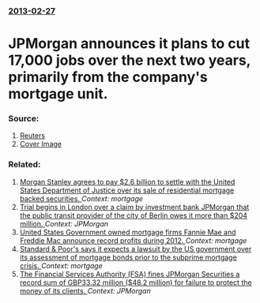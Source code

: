 ### [2013-02-27](/news/2013/02/27/index.md)

# JPMorgan announces it plans to cut 17,000 jobs over the next two years, primarily from the company's mortgage unit. 




### Source:

1. [Reuters](http://www.reuters.com/article/2013/02/27/us-jpmorgan-jobs-idUSBRE91P0GX20130227)
1. [Cover Image](http://s1.reutersmedia.net/resources/r/?m=02&d=20130227&t=2&i=707919607&w=&fh=545px&fw=&ll=&pl=&sq=&r=CBRE91P12MC00)

### Related:

1. [Morgan Stanley agrees to pay $2.6 billion to settle with the United States Department of Justice over its sale of residential mortgage backed securities. ](/news/2015/02/25/morgan-stanley-agrees-to-pay-2-6-billion-to-settle-with-the-united-states-department-of-justice-over-its-sale-of-residential-mortgage-backe.md) _Context: mortgage_
2. [Trial begins in London over a claim by investment bank JPMorgan that the public transit provider of the city of Berlin owes it more than $204 million. ](/news/2014/01/20/trial-begins-in-london-over-a-claim-by-investment-bank-jpmorgan-that-the-public-transit-provider-of-the-city-of-berlin-owes-it-more-than-20.md) _Context: JPMorgan_
3. [United States Government owned mortgage firms Fannie Mae and Freddie Mac announce record profits during 2012. ](/news/2013/04/2/united-states-government-owned-mortgage-firms-fannie-mae-and-freddie-mac-announce-record-profits-during-2012.md) _Context: mortgage_
4. [Standard & Poor's says it expects a lawsuit by the US government over its assessment of mortgage bonds prior to the subprime mortgage crisis. ](/news/2013/02/5/standard-poor-s-says-it-expects-a-lawsuit-by-the-us-government-over-its-assessment-of-mortgage-bonds-prior-to-the-subprime-mortgage-crisis.md) _Context: mortgage_
5. [The Financial Services Authority (FSA) fines JPMorgan Securities a record sum of GBP33.32 million ($48.2 million) for failure to protect the money of its clients. ](/news/2010/06/3/the-financial-services-authority-fsa-fines-jpmorgan-securities-a-record-sum-of-agbp33-32-million-48-2-million-for-failure-to-protect-th.md) _Context: JPMorgan_
